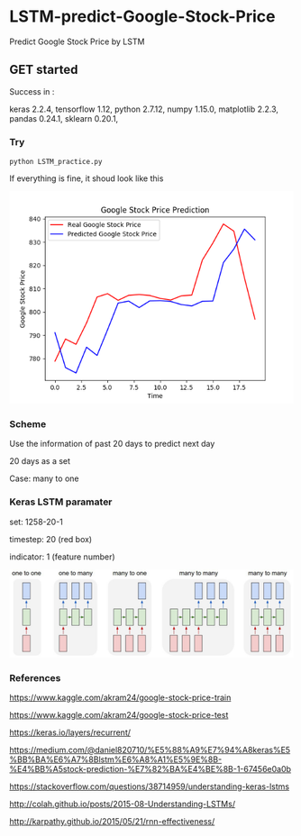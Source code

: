# LSTM-predict-Google-Stock-Price
Predict Google Stock Price by LSTM

## GET started

Success in :

keras 2.2.4, tensorflow 1.12, python 2.7.12, numpy 1.15.0, matplotlib 2.2.3, pandas 0.24.1, sklearn 0.20.1,

### Try
```
python LSTM_practice.py
```
If everything is fine, it shoud look like this

![result](https://github.com/yoyotv/LSTM-predict-Google-Stock-Price/blob/master/picture/lstm_demo.png)
### Scheme 

Use the information of past 20 days to predict next day

20 days as a set

Case: many to one

### Keras LSTM paramater

set: 1258-20-1

timestep: 20     (red box)

indicator: 1     (feature number)

![demo](https://github.com/yoyotv/LSTM-predict-Google-Stock-Price/blob/master/picture/lstm_variety.jpeg)

### References

https://www.kaggle.com/akram24/google-stock-price-train

https://www.kaggle.com/akram24/google-stock-price-test

https://keras.io/layers/recurrent/

https://medium.com/@daniel820710/%E5%88%A9%E7%94%A8keras%E5%BB%BA%E6%A7%8Blstm%E6%A8%A1%E5%9E%8B-%E4%BB%A5stock-prediction-%E7%82%BA%E4%BE%8B-1-67456e0a0b

https://stackoverflow.com/questions/38714959/understanding-keras-lstms

http://colah.github.io/posts/2015-08-Understanding-LSTMs/

http://karpathy.github.io/2015/05/21/rnn-effectiveness/

